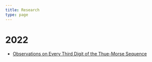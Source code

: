```yaml
---
title: Research
type: page
---
```


# 2022
- [Observations on Every Third Digit of the Thue-Morse Sequence](/research/t3)
